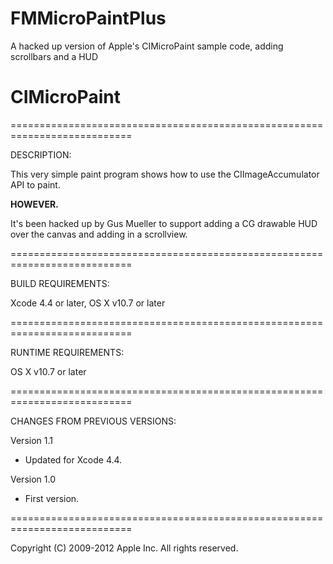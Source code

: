 FMMicroPaintPlus
================

A hacked up version of Apple's CIMicroPaint sample code, adding scrollbars and a HUD





# CIMicroPaint #

===========================================================================

DESCRIPTION:

This very simple paint program shows how to use the CIImageAccumulator API to paint.

**HOWEVER.**

It's been hacked up by Gus Mueller to support adding a CG drawable HUD over the canvas and adding in a scrollview.

===========================================================================

BUILD REQUIREMENTS:

Xcode 4.4 or later, OS X v10.7 or later

===========================================================================

RUNTIME REQUIREMENTS:

OS X v10.7 or later

===========================================================================

CHANGES FROM PREVIOUS VERSIONS:

Version 1.1
- Updated for Xcode 4.4.

Version 1.0
- First version.

===========================================================================

Copyright (C) 2009-2012 Apple Inc. All rights reserved.
